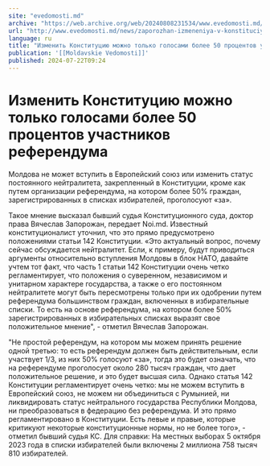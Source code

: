```yaml
---
site: "evedomosti.md"
archive: "https://web.archive.org/web/20240808231534/www.evedomosti.md/news/zaporozhan-izmeneniya-v-konstituciyu-mogut-byt-vneseny-tolko"
url: "http://www.evedomosti.md/news/zaporozhan-izmeneniya-v-konstituciyu-mogut-byt-vneseny-tolko"
language: ru
title: "Изменить Конституцию можно только голосами более 50 процентов участников референдума"
publication: '[[Moldavskie Vedomosti]]'
published: 2024-07-22T09:24
---
```


# Изменить Конституцию можно только голосами более 50 процентов участников референдума

Молдова не может вступить в Европейский союз или изменить статус постоянного нейтралитета, закрепленный в Конституции, кроме как путем организации референдума, на котором более 50% граждан, зарегистрированных в списках избирателей, проголосуют «за».

Такое мнение высказал бывший судья Конституционного суда, доктор права Вячеслав Запорожан, передает Noi.md. Известный конституционалист уточнил, что это прямо предусмотрено положениями статьи 142 Конституции. «Это актуальный вопрос, почему сейчас обсуждается нейтралитет. Если, к примеру, будут приводиться аргументы относительно вступления Молдовы в блок НАТО, давайте учтем тот факт, что часть 1 статьи 142 Конституции очень четко регламентирует, что положения о суверенном, независимом и унитарном характере государства, а также о его постоянном нейтралитете могут быть пересмотрены только при их одобрении путем референдума большинством граждан, включенных в избирательные списки. То есть на основе референдума, на котором более 50% зарегистрированных в избирательных списках выразят свое положительное мнение", - отметил Вячеслав Запорожан.

"Не простой референдум, на котором мы можем принять решение одной третью: то есть референдум должен быть действительным, если участвует 1/3, из них 50% голосуют «за», тогда это будет означать, что на референдуме проголосует около 280 тысяч граждан, что дает положительное решение, и это будет высшая сила. Однако статья 142 Конституции регламентирует очень четко: мы не можем вступить в Европейский союз, не можем ни объединиться с Румынией, ни ликвидировать статус нейтрального государства Республики Молдова, ни преобразоваться в федерацию без референдума. И это прямо регламентировано в Конституции. Есть левые и правые, которые критикуют некоторые конституционные нормы, но не более того», - отметил бывший судья КС. Для справки: На местных выборах 5 октября 2023 года в списки избирателей были включены 2 миллиона 758 тысяч 810 избирателей.